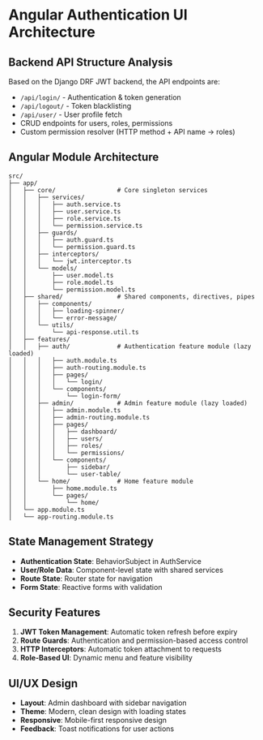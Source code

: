 # Angular Authentication UI Architecture

## Backend API Structure Analysis
Based on the Django DRF JWT backend, the API endpoints are:
- `/api/login/` - Authentication & token generation
- `/api/logout/` - Token blacklisting
- `/api/user/` - User profile fetch
- CRUD endpoints for users, roles, permissions
- Custom permission resolver (HTTP method + API name → roles)

## Angular Module Architecture

```
src/
├── app/
│   ├── core/                 # Core singleton services
│   │   ├── services/
│   │   │   ├── auth.service.ts
│   │   │   ├── user.service.ts
│   │   │   ├── role.service.ts
│   │   │   └── permission.service.ts
│   │   ├── guards/
│   │   │   ├── auth.guard.ts
│   │   │   └── permission.guard.ts
│   │   ├── interceptors/
│   │   │   └── jwt.interceptor.ts
│   │   └── models/
│   │       ├── user.model.ts
│   │       ├── role.model.ts
│   │       └── permission.model.ts
│   ├── shared/               # Shared components, directives, pipes
│   │   ├── components/
│   │   │   ├── loading-spinner/
│   │   │   └── error-message/
│   │   └── utils/
│   │       └── api-response.util.ts
│   ├── features/
│   │   ├── auth/             # Authentication feature module (lazy loaded)
│   │   │   ├── auth.module.ts
│   │   │   ├── auth-routing.module.ts
│   │   │   ├── pages/
│   │   │   │   └── login/
│   │   │   └── components/
│   │   │       └── login-form/
│   │   ├── admin/            # Admin feature module (lazy loaded)
│   │   │   ├── admin.module.ts
│   │   │   ├── admin-routing.module.ts
│   │   │   ├── pages/
│   │   │   │   ├── dashboard/
│   │   │   │   ├── users/
│   │   │   │   ├── roles/
│   │   │   │   └── permissions/
│   │   │   └── components/
│   │   │       ├── sidebar/
│   │   │       └── user-table/
│   │   └── home/             # Home feature module
│   │       ├── home.module.ts
│   │       └── pages/
│   │           └── home/
│   └── app.module.ts
│   └── app-routing.module.ts
```

## State Management Strategy
- **Authentication State**: BehaviorSubject in AuthService
- **User/Role Data**: Component-level state with shared services
- **Route State**: Router state for navigation
- **Form State**: Reactive forms with validation

## Security Features
1. **JWT Token Management**: Automatic token refresh before expiry
2. **Route Guards**: Authentication and permission-based access control
3. **HTTP Interceptors**: Automatic token attachment to requests
4. **Role-Based UI**: Dynamic menu and feature visibility

## UI/UX Design
- **Layout**: Admin dashboard with sidebar navigation
- **Theme**: Modern, clean design with loading states
- **Responsive**: Mobile-first responsive design
- **Feedback**: Toast notifications for user actions